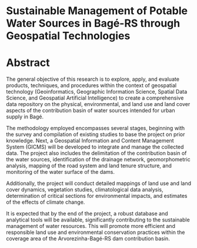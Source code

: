 #  Sustainable Management of Potable Water Sources in Bagé-RS through Geospatial Technologies

# Abstract
The general objective of this research is to explore, apply, and evaluate products, techniques, and procedures within the context of geospatial technology (Geoinformatics, Geographic Information Science, Spatial Data Science, and Geospatial Artificial Intelligence) to create a comprehensive data repository on the physical, environmental, and land use and land cover aspects of the contribution basin of water sources intended for urban supply in Bagé.

The methodology employed encompasses several stages, beginning with the survey and compilation of existing studies to base the project on prior knowledge. Next, a Geospatial Information and Content Management System (GICMS) will be developed to integrate and manage the collected data. The project also includes the delimitation of the contribution basin of the water sources, identification of the drainage network, geomorphometric analysis, mapping of the road system and land tenure structure, and monitoring of the water surface of the dams.

Additionally, the project will conduct detailed mappings of land use and land cover dynamics, vegetation studies, climatological data analysis, determination of critical sections for environmental impacts, and estimates of the effects of climate change.

It is expected that by the end of the project, a robust database and analytical tools will be available, significantly contributing to the sustainable management of water resources. This will promote more efficient and responsible land use and environmental conservation practices within the coverage area of the Arvorezinha-Bagé-RS dam contribution basin.



